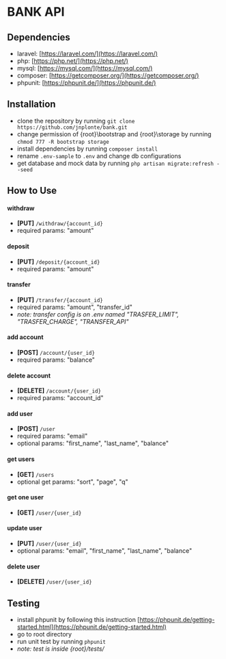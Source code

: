 # BANK API


## Dependencies
* laravel: [https://laravel.com/](https://laravel.com/)
* php: [https://php.net/](https://php.net/)
* mysql: [https://mysql.com/](https://mysql.com/)
* composer: [https://getcomposer.org/](https://getcomposer.org/)
* phpunit: [https://phpunit.de/](https://phpunit.de/)


## Installation
* clone the repository by running `git clone https://github.com/jnplonte/bank.git`
* change permission of {root}\bootstrap and {root}\storage by running `chmod 777 -R bootstrap storage`
* install dependencies by running `composer install`
* rename `.env-sample` to `.env` and change db configurations
* get database and mock data by running `php artisan migrate:refresh --seed`


## How to Use
#### withdraw
- **[PUT]**  `/withdraw/{account_id}`
- required params: "amount"

#### deposit
- **[PUT]** `/deposit/{account_id}`
- required params: "amount"

#### transfer
- **[PUT]** `/transfer/{account_id}`
- required params: "amount", "transfer_id"
- *note: transfer config is on .env named "TRASFER_LIMIT", "TRASFER_CHARGE", "TRANSFER_API"*

#### add account
- **[POST]** `/account/{user_id}`
- required params: "balance"

#### delete account
- **[DELETE]** `/account/{user_id}`
- required params: "account_id"

#### add user
- **[POST]** `/user`
- required params: "email"
- optional params: "first_name", "last_name", "balance"

#### get users
- **[GET]** `/users`
- optional get params: "sort", "page", "q"

#### get one user
- **[GET]** `/user/{user_id}`

#### update user
- **[PUT]** `/user/{user_id}`
- optional params: "email", "first_name", "last_name", "balance"

#### delete user
- **[DELETE]** `/user/{user_id}`


## Testing
* install phpunit by following this instruction [https://phpunit.de/getting-started.html](https://phpunit.de/getting-started.html)
* go to root directory
* run unit test by running `phpunit`
* *note: test is inside {root}/tests/*
